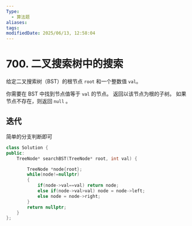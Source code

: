 ```yaml
---
Type:
  - 算法题
aliases: 
tags: 
modifiedDate: 2025/06/13, 12:58:04
---
```


# 700. 二叉搜索树中的搜索

给定二叉搜索树（BST）的根节点 `root` 和一个整数值 `val`。

你需要在 BST 中找到节点值等于 `val` 的节点。 返回以该节点为根的子树。 如果节点不存在，则返回 `null` 。

## 迭代

简单的分支判断即可

```cpp
class Solution {
public:
    TreeNode* searchBST(TreeNode* root, int val) {

        TreeNode *node{root};
        while(node!=nullptr)
        {
            if(node->val==val) return node;
            else if(node->val>val) node = node->left;
            else node = node->right;
        }
        return nullptr;
    }
};
```

